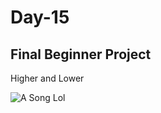 # Day-15

## Final Beginner Project
Higher and Lower

![A Song Lol](https://www.youtube.com/watch?v=4Tr0otuiQuU)

